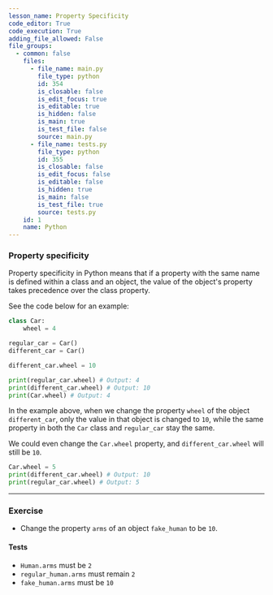 ```yaml
---
lesson_name: Property Specificity
code_editor: True
code_execution: True
adding_file_allowed: False
file_groups:
  - common: false
    files:
      - file_name: main.py
        file_type: python
        id: 354
        is_closable: false
        is_edit_focus: true
        is_editable: true
        is_hidden: false
        is_main: true
        is_test_file: false
        source: main.py
      - file_name: tests.py
        file_type: python
        id: 355
        is_closable: false
        is_edit_focus: false
        is_editable: false
        is_hidden: true
        is_main: false
        is_test_file: true
        source: tests.py
    id: 1
    name: Python
---
```


### Property specificity

Property specificity in Python means that if a property with the same name is defined within a class and an object, the value of the object's property takes precedence over the class property.

See the code below for an example:

```python
class Car:
    wheel = 4

regular_car = Car()
different_car = Car()

different_car.wheel = 10

print(regular_car.wheel) # Output: 4
print(different_car.wheel) # Output: 10
print(Car.wheel) # Output: 4
```

In the example above, when we change the property `wheel` of the object `different_car`, only the value in that object is changed to `10`, while the same property in both the `Car` class and `regular_car` stay the same.

We could even change the `Car.wheel` property, and `different_car.wheel` will still be `10`.

```python
Car.wheel = 5
print(different_car.wheel) # Output: 10
print(regular_car.wheel) # Output: 5
```

---

### Exercise

- Change the property `arms` of an object `fake_human` to be `10`.

#### Tests

<ul>
<li id="test-1"><code>Human.arms</code> must be <code>2</code></li>
<li id="test-2"><code>regular_human.arms</code> must remain <code>2</code></li>
<li id="test-3"><code>fake_human.arms</code> must be <code>10</code></li>
</ul>
